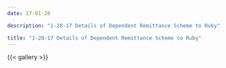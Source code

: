 ```yaml
---
date: 17-01-28

description: "1-28-17 Details of Dependent Remittance Scheme to Ruby"

title: "1-28-17 Details of Dependent Remittance Scheme to Ruby"
---
```


{{< gallery >}}
